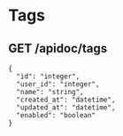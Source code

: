 # Tags

## GET /apidoc/tags

```
{
  "id": "integer",
  "user_id": "integer",
  "name": "string",
  "created_at": "datetime",
  "updated_at": "datetime",
  "enabled": "boolean"
}
```
